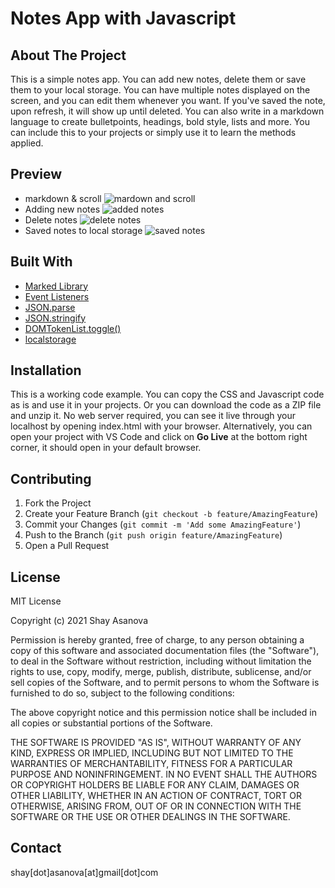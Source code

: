 # Notes App with Javascript

## About The Project

This is a simple notes app. You can add new notes, delete them or save them to your local storage.
You can have multiple notes displayed on the screen, and you can edit them whenever you want. If you've saved the note, upon refresh, it will show up until deleted.
You can also write in a markdown language to create bulletpoints, headings, bold style, lists and more.
You can include this to your projects or simply use it to learn the methods applied.

## Preview

- markdown & scroll
  ![mardown and scroll](media/image1.gif)
- Adding new notes
  ![added notes](media/image2.gif)
- Delete notes
  ![delete notes](media/image3.gif)
- Saved notes to local storage
  ![saved notes](media/image4.gif)

## Built With

- [Marked Library](https://cdnjs.com/libraries/marked)
- [Event Listeners](https://www.w3schools.com/js/js_htmldom_eventlistener.asp)
- [JSON.parse](https://developer.mozilla.org/en-US/docs/Web/JavaScript/Reference/Global_Objects/JSON/parse)
- [JSON.stringify](https://developer.mozilla.org/en-US/docs/Web/JavaScript/Reference/Global_Objects/JSON/stringify)
- [DOMTokenList.toggle()](https://developer.mozilla.org/en-US/docs/Web/API/DOMTokenList/toggle)
- [localstorage](https://developer.mozilla.org/en-US/docs/Web/API/Window/localStorage)

## Installation

This is a working code example.
You can copy the CSS and Javascript code as is and use it in your projects.
Or you can download the code as a ZIP file and unzip it. No web server required, you can see it live through your localhost by opening index.html with your browser. Alternatively, you can open your project with VS Code and click on **Go Live** at the bottom right corner, it should open in your default browser.

## Contributing

1. Fork the Project
2. Create your Feature Branch (`git checkout -b feature/AmazingFeature`)
3. Commit your Changes (`git commit -m 'Add some AmazingFeature'`)
4. Push to the Branch (`git push origin feature/AmazingFeature`)
5. Open a Pull Request

## License

MIT License

Copyright (c) 2021 Shay Asanova

Permission is hereby granted, free of charge, to any person obtaining a copy
of this software and associated documentation files (the "Software"), to deal
in the Software without restriction, including without limitation the rights
to use, copy, modify, merge, publish, distribute, sublicense, and/or sell
copies of the Software, and to permit persons to whom the Software is
furnished to do so, subject to the following conditions:

The above copyright notice and this permission notice shall be included in all
copies or substantial portions of the Software.

THE SOFTWARE IS PROVIDED "AS IS", WITHOUT WARRANTY OF ANY KIND, EXPRESS OR
IMPLIED, INCLUDING BUT NOT LIMITED TO THE WARRANTIES OF MERCHANTABILITY,
FITNESS FOR A PARTICULAR PURPOSE AND NONINFRINGEMENT. IN NO EVENT SHALL THE
AUTHORS OR COPYRIGHT HOLDERS BE LIABLE FOR ANY CLAIM, DAMAGES OR OTHER
LIABILITY, WHETHER IN AN ACTION OF CONTRACT, TORT OR OTHERWISE, ARISING FROM,
OUT OF OR IN CONNECTION WITH THE SOFTWARE OR THE USE OR OTHER DEALINGS IN THE
SOFTWARE.

## Contact

shay[dot]asanova[at]gmail[dot]com

